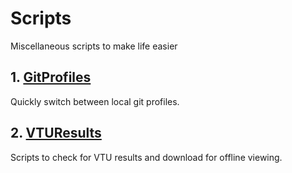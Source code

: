 # Scripts

Miscellaneous scripts to make life easier

## 1. [GitProfiles](https://github.com/kienme/Scripts/tree/master/GitProfile)

Quickly switch between local git profiles.

## 2. [VTUResults](https://github.com/kienme/Scripts/tree/master/VTUResults)

Scripts to check for VTU results and download for offline viewing.
